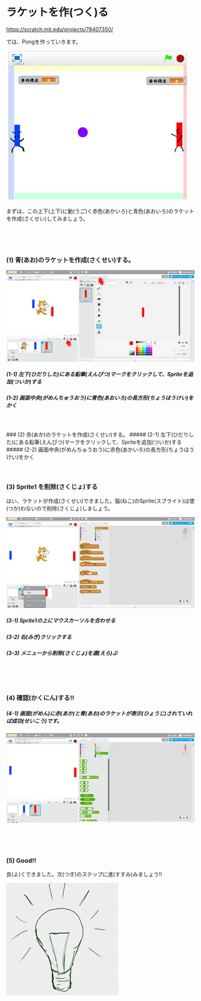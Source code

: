 # ラケットを作(つく)る
https://scratch.mit.edu/projects/78407350/

では、Pongを作っていきます。


![](racket.png)

まずは、この上下(上下)に動(うご)く赤色(あかいろ)と青色(あおいろ)のラケットを作成(さくせい)してみましょう。

<br>
<br>
<br>


### (1) 青(あお)のラケットを作成(さくせい)する。
![](create_racket_001a.png)
##### (1-1) 左下(ひだりした)にある鉛筆(えんぴつ)マークをクリックして、Spriteを追加(ついか)する
##### (1-2) 画面中央(がめんちゅうおう)に青色(あおいろ)の長方形(ちょうほうけい)をかく
<br>
<br>
### (2) 赤(あか)のラケットを作成(さくせい)する。
##### (2-1) 左下(ひだりした)にある鉛筆(えんぴつ)マークをクリックして、Spriteを追加(ついか)する
##### (2-2) 画面中央(がめんちゅうおう)に赤色(あかいろ)の長方形(ちょうほうけい)をかく


<br>
<br>
<br>

### (3) Sprite1 を削除(さくじょ)する
はい、ラケットが作成(さくせい)できました。猫(ねこ)のSprite(スプライト)は使(つか)わないので削除(さくじょ)しましょう。

![](create_racket_002a.png)
##### (3-1) Sprite1の上にマウスカーソルを合わせる
##### (3-2) 右(みぎ)クリックする
##### (3-3) メニューから削除(さくじょ)を選(えら)ぶ


<br>
<br>
<br>

### (4) 確認(かくにん)する!!
##### (4-1) 画面(がめん)に赤(あか)と青(あお)のラケットが表示(ひょうじ)されていれば成功(せいこう)です。

![](create_racket_002c.png)

<br>
<br>
<br>

### (5) Good!!
良(よ)くできました。次(つぎ)のステップに進(すすみ)みましょう!!

![](../good.png)





